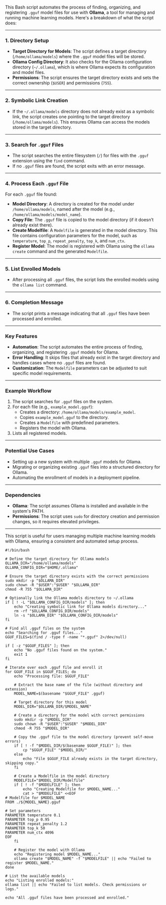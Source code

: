 This Bash script automates the process of finding, organizing, and registering `.gguf` model files for use with **Ollama**, a tool for managing and running machine learning models. Here's a breakdown of what the script does:

---

### **1. Directory Setup**
- **Target Directory for Models**: The script defines a target directory (`/home/ollama/models`) where the `.gguf` model files will be stored.
- **Ollama Config Directory**: It also checks for the Ollama configuration directory (`~/.ollama`), which is where Ollama expects its configuration and model files.
- **Permissions**: The script ensures the target directory exists and sets the correct ownership (`$USER`) and permissions (`755`).

---

### **2. Symbolic Link Creation**
- If the `~/.ollama/models` directory does not already exist as a symbolic link, the script creates one pointing to the target directory (`/home/ollama/models`). This ensures Ollama can access the models stored in the target directory.

---

### **3. Search for `.gguf` Files**
- The script searches the entire filesystem (`/`) for files with the `.gguf` extension using the `find` command.
- If no `.gguf` files are found, the script exits with an error message.

---

### **4. Process Each `.gguf` File**
For each `.gguf` file found:
- **Model Directory**: A directory is created for the model under `/home/ollama/models`, named after the model (e.g., `/home/ollama/models/model_name`).
- **Copy File**: The `.gguf` file is copied to the model directory (if it doesn’t already exist there).
- **Create Modelfile**: A `Modelfile` is generated in the model directory. This file contains configuration parameters for the model, such as `temperature`, `top_p`, `repeat_penalty`, `top_k`, and `num_ctx`.
- **Register Model**: The model is registered with Ollama using the `ollama create` command and the generated `Modelfile`.

---

### **5. List Enrolled Models**
- After processing all `.gguf` files, the script lists the enrolled models using the `ollama list` command.

---

### **6. Completion Message**
- The script prints a message indicating that all `.gguf` files have been processed and enrolled.

---

### **Key Features**
- **Automation**: The script automates the entire process of finding, organizing, and registering `.gguf` models for Ollama.
- **Error Handling**: It skips files that already exist in the target directory and handles cases where no `.gguf` files are found.
- **Customization**: The `Modelfile` parameters can be adjusted to suit specific model requirements.

---

### **Example Workflow**
1. The script searches for `.gguf` files on the system.
2. For each file (e.g., `example_model.gguf`):
   - Creates a directory: `/home/ollama/models/example_model`.
   - Copies `example_model.gguf` to the directory.
   - Creates a `Modelfile` with predefined parameters.
   - Registers the model with Ollama.
3. Lists all registered models.

---

### **Potential Use Cases**
- Setting up a new system with multiple `.gguf` models for Ollama.
- Migrating or organizing existing `.gguf` files into a structured directory for Ollama.
- Automating the enrollment of models in a deployment pipeline.

---

### **Dependencies**
- **Ollama**: The script assumes Ollama is installed and available in the system's PATH.
- **Permissions**: The script uses `sudo` for directory creation and permission changes, so it requires elevated privileges.

---

This script is useful for users managing multiple machine learning models with Ollama, ensuring a consistent and automated setup process.

```
#!/bin/bash

# Define the target directory for Ollama models
OLLAMA_DIR="/home/ollama/models"
OLLAMA_CONFIG_DIR="$HOME/.ollama"

# Ensure the target directory exists with the correct permissions
sudo mkdir -p "$OLLAMA_DIR"
sudo chown -R "$USER":"$USER" "$OLLAMA_DIR"
chmod -R 755 "$OLLAMA_DIR"

# Optionally link the Ollama models directory to ~/.ollama
if [ ! -L "$OLLAMA_CONFIG_DIR/models" ]; then
    echo "Creating symbolic link for Ollama models directory..."
    rm -rf "$OLLAMA_CONFIG_DIR/models"
    ln -s "$OLLAMA_DIR" "$OLLAMA_CONFIG_DIR/models"
fi

# Find all .gguf files on the system
echo "Searching for .gguf files..."
GGUF_FILES=$(find / -type f -name "*.gguf" 2>/dev/null)

if [ -z "$GGUF_FILES" ]; then
    echo "No .gguf files found on the system."
    exit 1
fi

# Iterate over each .gguf file and enroll it
for GGUF_FILE in $GGUF_FILES; do
    echo "Processing file: $GGUF_FILE"

    # Extract the base name of the file (without directory and extension)
    MODEL_NAME=$(basename "$GGUF_FILE" .gguf)

    # Target directory for this model
    MODEL_DIR="$OLLAMA_DIR/$MODEL_NAME"

    # Create a directory for the model with correct permissions
    sudo mkdir -p "$MODEL_DIR"
    sudo chown -R "$USER":"$USER" "$MODEL_DIR"
    chmod -R 755 "$MODEL_DIR"

    # Copy the .gguf file to the model directory (prevent self-move errors)
    if [ ! -f "$MODEL_DIR/$(basename $GGUF_FILE)" ]; then
        cp "$GGUF_FILE" "$MODEL_DIR/"
    else
        echo "File $GGUF_FILE already exists in the target directory, skipping copy."
    fi

    # Create a Modelfile in the model directory
    MODELFILE="$MODEL_DIR/Modelfile"
    if [ ! -f "$MODELFILE" ]; then
        echo "Creating Modelfile for $MODEL_NAME..."
        cat > "$MODELFILE" <<EOF
# Modelfile for $MODEL_NAME
FROM ./${MODEL_NAME}.gguf

# Set parameters
PARAMETER temperature 0.1
PARAMETER top_p 0.95
PARAMETER repeat_penalty 1.2
PARAMETER top_k 50
PARAMETER num_ctx 4096
EOF
    fi

    # Register the model with Ollama
    echo "Registering model $MODEL_NAME..."
    ollama create "$MODEL_NAME" -f "$MODELFILE" || echo "Failed to register $MODEL_NAME."
done

# List the available models
echo "Listing enrolled models:"
ollama list || echo "Failed to list models. Check permissions or logs."

echo "All .gguf files have been processed and enrolled."
```
